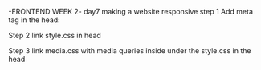 -FRONTEND WEEK 2- day7 making a website responsive
step 1  Add meta tag in the head:
  <meta name="viewport" content="width=device-width, initial-scale=1.0">

Step 2  link style.css in head

Step 3 link media.css with media queries inside under the style.css in the head
